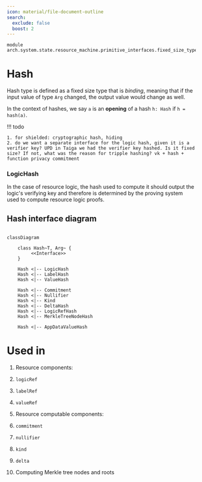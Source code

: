 ```yaml
---
icon: material/file-document-outline
search:
  exclude: false
  boost: 2
---
```


```juvix
module arch.system.state.resource_machine.primitive_interfaces.fixed_size_type.hash;
```

# Hash

Hash type is defined as a fixed size type that is *binding*, meaning that if the input value of type `Arg` changed, the output value would change as well.

In the context of hashes, we say `a` is an **opening** of a hash `h: Hash` if `h = hash(a)`.

!!! todo

    1. for shielded: cryptographic hash, hiding
    2. do we want a separate interface for the logic hash, given it is a verifier key? UPD in Taiga we had the verifier key hashed. Is it fixed size? If not, what was the reason for tripple hashing? vk + hash + function privacy commitment

### LogicHash

In the case of resource logic, the hash used to compute it should output the logic's verifying key and therefore is determined by the proving system used to compute resource logic proofs.

## Hash interface diagram

```mermaid

classDiagram

    class Hash~T, Arg~ {
         <<Interface>>
    }

    Hash <|-- LogicHash
    Hash <|-- LabelHash
    Hash <|-- ValueHash

    Hash <|-- Commitment
    Hash <|-- Nullifier
    Hash <|-- Kind
    Hash <|-- DeltaHash
    Hash <|-- LogicRefHash
    Hash <|-- MerkleTreeNodeHash

    Hash <|-- AppDataValueHash

```

# Used in
1. Resource components:

  1. `logicRef`
  2. `labelRef`
  3. `valueRef`

2. Resource computable components:

  1. `commitment`
  2. `nullifier`
  3. `kind`
  4. `delta`

3. Computing Merkle tree nodes and roots